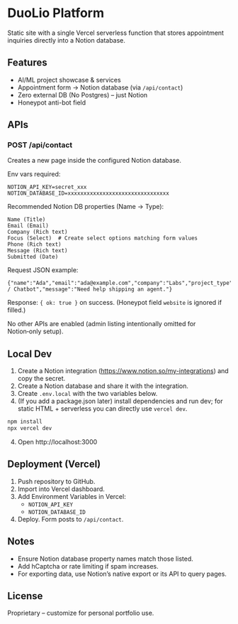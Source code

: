 # DuoLio Platform

Static site with a single Vercel serverless function that stores appointment inquiries directly into a Notion database.

## Features
- AI/ML project showcase & services
- Appointment form → Notion database (via `/api/contact`)
- Zero external DB (No Postgres) – just Notion
- Honeypot anti-bot field

## APIs
### POST /api/contact
Creates a new page inside the configured Notion database.

Env vars required:
```
NOTION_API_KEY=secret_xxx
NOTION_DATABASE_ID=xxxxxxxxxxxxxxxxxxxxxxxxxxxxxxxx
```
Recommended Notion DB properties (Name → Type):
```
Name (Title)
Email (Email)
Company (Rich text)
Focus (Select)  # Create select options matching form values
Phone (Rich text)
Message (Rich text)
Submitted (Date)
```
Request JSON example:
```
{"name":"Ada","email":"ada@example.com","company":"Labs","project_type":"LLM / Chatbot","message":"Need help shipping an agent."}
```
Response: `{ ok: true }` on success. (Honeypot field `website` is ignored if filled.)

No other APIs are enabled (admin listing intentionally omitted for Notion‑only setup).

## Local Dev
1. Create a Notion integration (https://www.notion.so/my-integrations) and copy the secret.
2. Create a Notion database and share it with the integration.
3. Create `.env.local` with the two variables below.
4. (If you add a package.json later) install dependencies and run dev; for static HTML + serverless you can directly use `vercel dev`.
```powershell
npm install
npx vercel dev
```
4. Open http://localhost:3000

## Deployment (Vercel)
1. Push repository to GitHub.
2. Import into Vercel dashboard.
3. Add Environment Variables in Vercel:
   - `NOTION_API_KEY`
   - `NOTION_DATABASE_ID`
4. Deploy. Form posts to `/api/contact`.

## Notes
- Ensure Notion database property names match those listed.
- Add hCaptcha or rate limiting if spam increases.
- For exporting data, use Notion’s native export or its API to query pages.

## License
Proprietary – customize for personal portfolio use.
